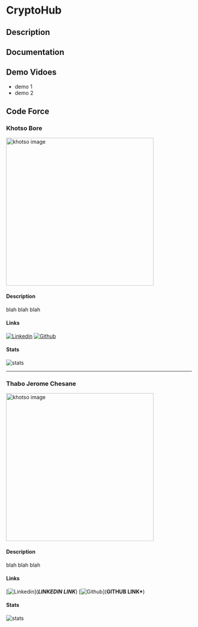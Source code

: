 # CryptoHub

## Description

## Documentation

## Demo Vidoes

- demo 1
- demo 2

## Code Force

### Khotso Bore

<img alt="khotso image" height="400" width="400" src="https://avatars.githubusercontent.com/u/82458587?v=4"/>

#### Description

blah blah blah

#### Links

[![Linkedin](https://img.shields.io/badge/LinkedIn-0077B5?style=for-the-badge&logo=linkedin&logoColor=white "Linkedin")](https://www.linkedin.com/in/khotso-bore/) [![Github](https://img.shields.io/badge/GitHub-100000?style=for-the-badge&logo=github&logoColor=white "Github")](https://github.com/Khotso-Bore)

#### Stats

<img alt="stats" src="https://github-readme-stats.vercel.app/api?username=Khotso-Bore&show_icons=true&hide_border=true"/>

---

### Thabo Jerome Chesane 

<img alt="khotso image" height="400" width="400" src="https://avatars.githubusercontent.com/u/92906455?s=400&u=544e7423683247e11527ab14709634c43b50e42f&v=4"/>

#### Description

blah blah blah

#### Links

[![Linkedin](https://img.shields.io/badge/LinkedIn-0077B5?style=for-the-badge&logo=linkedin&logoColor=white "Linkedin")](**_LINKEDIN LINK_**) [![Github](https://img.shields.io/badge/GitHub-100000?style=for-the-badge&logo=github&logoColor=white "Github")](**GITHUB LINK\***)

#### Stats

<img alt="stats" src="https://github-readme-stats.vercel.app/api?username=****GITHUB USERNAME***&show_icons=true&hide_border=true"/>
